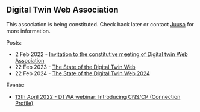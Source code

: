 ## Digital Twin Web Association

This association is being constituted. Check back later or contact [Juuso](https://juu.so) for more information.

Posts:

- 2 Feb 2022 - [Invitation to the constitutive meeting of Digital twin Web Association](https://dtwa.org/2022-02-02-invitation-to-constitutive-meeting)
- 22 Feb 2023 - [The State of the Digital Twin Web](https://www.dtwa.org/2023-02-22-state-of-dtw)
- 22 Feb 2024 - [The State of the Digital Twin Web 2024](https://www.dtwa.org/2024-02-22-state-of-dtw-2024)

Events:

- [13th April 2022 - DTWA webinar: Introducing CNS/CP (Connection Profile)](https://dtwa.org/webinar)
